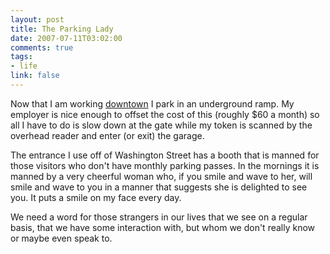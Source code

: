 ```yaml
--- 
layout: post
title: The Parking Lady
date: 2007-07-11T03:02:00
comments: true
tags:
- life
link: false
---
```

Now that I am working <a href="http://maps.google.com/maps?f=q&hl=en&geocode=&q=1300+Washington+St,+Kansas+City,+MO+64105+(Argus)&sll=38.884775,-94.714667&sspn=0.011124,0.017381&ie=UTF8&z=16&om=1" title="downtown">downtown</a> I park in an underground ramp.  My employer is nice enough to offset the cost of this (roughly $60 a month) so all I have to do is slow down at the gate while my token is scanned by the overhead reader and enter (or exit) the garage.

The entrance I use off of Washington Street has a booth that is manned for those visitors who don't have monthly parking passes.  In the mornings it is manned by a very cheerful woman who, if you smile and wave to her, will smile and wave to you in a manner that suggests she is delighted to see you.  It puts a smile on my face every day.

We need a word for those strangers in our lives that we see on a regular basis, that we have some interaction with, but whom we don't really know or maybe even speak to.
